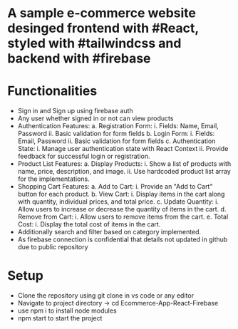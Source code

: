 # A sample e-commerce website desinged frontend with #React, styled with #tailwindcss and backend with #firebase

# Functionalities
- Sign in and Sign up using firebase auth
- Any user whether signed in or not can view products
- Authentication Features:
  a. Registration Form:
    i. Fields: Name, Email, Password
    ii. Basic validation for form fields
  b. Login Form:
    i. Fields: Email, Password
    ii. Basic validation for form fields
  c. Authentication State:
    i. Manage user authentication state with React Context 
    ii. Provide feedback for successful login or registration.
- Product List Features:
  a. Display Products:
    i. Show a list of products with name, price, description, and image.
    ii. Use hardcoded product list array for the implementations.
- Shopping Cart Features:
  a. Add to Cart:
    i. Provide an "Add to Cart" button for each product.
  b. View Cart:
    i. Display items in the cart along with quantity, individual prices, and 
    total price.
  c. Update Quantity:
    i. Allow users to increase or decrease the quantity of items in the cart.
  d. Remove from Cart:
    i. Allow users to remove items from the cart.
  e. Total Cost:
    i. Display the total cost of items in the cart.
- Additionally search and filter based on category implemented.
- As firebase connection is confidential that details not updated in github due to public repository

# Setup
- Clone the repository using git clone in vs code or any editor
- Navigate to project directory -> cd Ecommerce-App-React-Firebase
- use npm i to install node modules
- npm start to start the project
